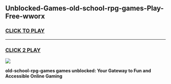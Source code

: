 
## Unblocked-Games-old-school-rpg-games-Play-Free-wworx
<h3>
<a href="https://premium76.site?title=old-school-rpg-games&ref=18A">CLICK TO PLAY</a></h3>
<hr>

<h3>
<a href="https://premium76.site?title=old-school-rpg-games&ref=18A">CLICK 2 PLAY</a>
  
</h3>

<a href="https://premium76.site?title=old-school-rpg-games&ref=18A"><img src="https://clearcache.store/games.png"></a>


**old-school-rpg-games games unblocked: Your Gateway to Fun and Accessible Online Gaming**
